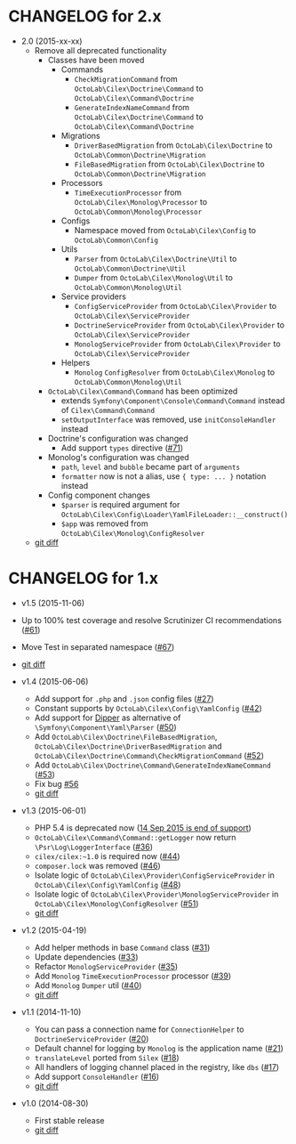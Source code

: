 CHANGELOG for 2.x
=================

* 2.0 (2015-xx-xx)
  * Remove all deprecated functionality
    * Classes have been moved
      * Commands
        * `CheckMigrationCommand` from `OctoLab\Cilex\Doctrine\Command` to `OctoLab\Cilex\Command\Doctrine`
        * `GenerateIndexNameCommand` from `OctoLab\Cilex\Doctrine\Command` to `OctoLab\Cilex\Command\Doctrine`
      * Migrations
        * `DriverBasedMigration` from `OctoLab\Cilex\Doctrine` to `OctoLab\Common\Doctrine\Migration`
        * `FileBasedMigration` from `OctoLab\Cilex\Doctrine` to `OctoLab\Common\Doctrine\Migration`
      * Processors
        * `TimeExecutionProcessor` from `OctoLab\Cilex\Monolog\Processor` to `OctoLab\Common\Monolog\Processor`
      * Configs
        * Namespace moved from `OctoLab\Cilex\Config` to `OctoLab\Common\Config`
      * Utils
        * `Parser` from `OctoLab\Cilex\Doctrine\Util` to `OctoLab\Common\Doctrine\Util`
        * `Dumper` from `OctoLab\Cilex\Monolog\Util` to `OctoLab\Common\Monolog\Util`
      * Service providers
        * `ConfigServiceProvider` from `OctoLab\Cilex\Provider` to `OctoLab\Cilex\ServiceProvider`
        * `DoctrineServiceProvider` from `OctoLab\Cilex\Provider` to `OctoLab\Cilex\ServiceProvider`
        * `MonologServiceProvider` from `OctoLab\Cilex\Provider` to `OctoLab\Cilex\ServiceProvider`
      * Helpers
        * `Monolog` `ConfigResolver` from `OctoLab\Cilex\Monolog` to `OctoLab\Common\Monolog\Util`
    * `OctoLab\Cilex\Command\Command` has been optimized
      * extends `Symfony\Component\Console\Command\Command` instead of `Cilex\Command\Command`
      * `setOutputInterface` was removed, use `initConsoleHandler` instead
    * Doctrine's configuration was changed
      * Add support `types` directive ([#71](../../issues/71))
    * Monolog's configuration was changed
      * `path`, `level` and `bubble` became part of `arguments`
      * `formatter` now is not a alias, use `{ type: ... }` notation instead
    * Config component changes
      * `$parser` is required argument for `OctoLab\Cilex\Config\Loader\YamlFileLoader::__construct()`
      * `$app` was removed from `OctoLab\Cilex\Monolog\ConfigResolver`
  * [git diff](../../compare/1.x...master)

CHANGELOG for 1.x
=================

* v1.5 (2015-11-06)

 * Up to 100% test coverage and resolve Scrutinizer CI recommendations ([#61](../../issues/61))
 * Move Test in separated namespace ([#67](../../issue/67))
 * [git diff](../../compare/v1.4.3...v1.5.1)

* v1.4 (2015-06-06)

  * Add support for `.php` and `.json` config files ([#27](../../issues/27))
  * Constant supports by `OctoLab\Cilex\Config\YamlConfig` ([#42](../../issues/42))
  * Add support for [Dipper](https://github.com/secondparty/dipper) as alternative of `\Symfony\Component\Yaml\Parser`
  ([#50](../../issues/50))
  * Add `OctoLab\Cilex\Doctrine\FileBasedMigration`, `OctoLab\Cilex\Doctrine\DriverBasedMigration` and
  `OctoLab\Cilex\Doctrine\Command\CheckMigrationCommand` ([#52](../../issues/52))
  * Add `OctoLab\Cilex\Doctrine\Command\GenerateIndexNameCommand` ([#53](../../issues/53))
  * Fix bug [#56](../../issues/56)
  * [git diff](../../compare/v1.3.2...v1.4.3)

* v1.3 (2015-06-01)

  * PHP 5.4 is deprecated now ([14 Sep 2015 is end of support](http://php.net/supported-versions.php))
  * `OctoLab\Cilex\Command\Command::getLogger` now return `\Psr\Log\LoggerInterface` ([#36](../../issues/36))
  * `cilex/cilex:~1.0` is required now ([#44](../../issues/44))
  * `composer.lock` was removed ([#46](../../issues/46))
  * Isolate logic of `OctoLab\Cilex\Provider\ConfigServiceProvider` in `OctoLab\Cilex\Config\YamlConfig`
  ([#48](../../issues/48))
  * Isolate logic of `OctoLab\Cilex\Provider\MonologServiceProvider` in `OctoLab\Cilex\Monolog\ConfigResolver`
  ([#51](../../issues/51))
  * [git diff](../../compare/v1.2.3...v1.3.2)

* v1.2 (2015-04-19)

  * Add helper methods in base `Command` class ([#31](../../issues/31))
  * Update dependencies ([#33](../../issues/33))
  * Refactor `MonologServiceProvider` ([#35](../../issues/35))
  * Add `Monolog` `TimeExecutionProcessor` processor ([#39](../../issues/39))
  * Add `Monolog` `Dumper` util ([#40](../../issues/40))
  * [git diff](../../compare/v1.1.4...v1.2.3)

* v1.1 (2014-11-10)

  * You can pass a connection name for `ConnectionHelper` to `DoctrineServiceProvider` ([#20](../../issues/20))
  * Default channel for logging by `Monolog` is the application name ([#21](../../issues/21))
  * `translateLevel` ported from `Silex` ([#18](../../issues/18))
  * All handlers of logging channel placed in the registry, like `dbs` ([#17](../../issues/17))
  * Add support `ConsoleHandler` ([#16](../../issues/16))
  * [git diff](../../compare/v1.0.1...v1.1.4)

* v1.0 (2014-08-30)

  * First stable release
  * [git diff](../../compare/v0.6...v1.0.1)
